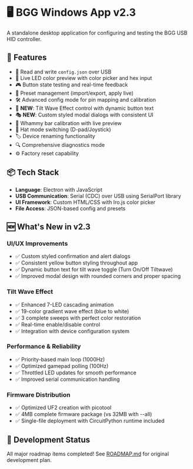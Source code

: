 # 🖥️ BGG Windows App v2.3

A standalone desktop application for configuring and testing the BGG USB HID controller.

## 🎯 Features

- 🔧 Read and write `config.json` over USB
- 🎨 Live LED color preview with color picker and hex input
- 🎮 Button state testing and real-time feedback
- 📁 Preset management (import/export, apply live)
- 🛠️ Advanced config mode for pin mapping and calibration
- 🌊 **NEW**: Tilt Wave Effect control with dynamic button text
- 🎭 **NEW**: Custom styled modal dialogs with consistent UI
- 🔄 Whammy bar calibration with live preview
- 🎯 Hat mode switching (D-pad/Joystick)
- 🏷️ Device renaming functionality
- 🔍 Comprehensive diagnostics mode
- ⚙️ Factory reset capability

## 📦 Tech Stack

- **Language**: Electron with JavaScript
- **USB Communication**: Serial (CDC) over USB using SerialPort library
- **UI Framework**: Custom HTML/CSS with Iro.js color picker
- **File Access**: JSON-based config and presets

## 🆕 What's New in v2.3

### UI/UX Improvements
- ✅ Custom styled confirmation and alert dialogs
- ✅ Consistent yellow button styling throughout app
- ✅ Dynamic button text for tilt wave toggle (Turn On/Off Tiltwave)
- ✅ Improved modal design with rounded corners and proper spacing

### Tilt Wave Effect
- ✅ Enhanced 7-LED cascading animation
- ✅ 19-color gradient wave effect (blue to white)
- ✅ 3 complete sweeps with perfect color restoration
- ✅ Real-time enable/disable control
- ✅ Integration with device configuration system

### Performance & Reliability
- ✅ Priority-based main loop (1000Hz)
- ✅ Optimized gamepad polling (100Hz)
- ✅ Throttled LED updates for smooth performance
- ✅ Improved serial communication handling

### Firmware Distribution
- ✅ Optimized UF2 creation with picotool
- ✅ 4MB complete firmware package (vs 32MB with --all)
- ✅ Single-file deployment with CircuitPython runtime included

## 🧠 Development Status

All major roadmap items completed! See [ROADMAP.md](./ROADMAP.md) for original development plan.
